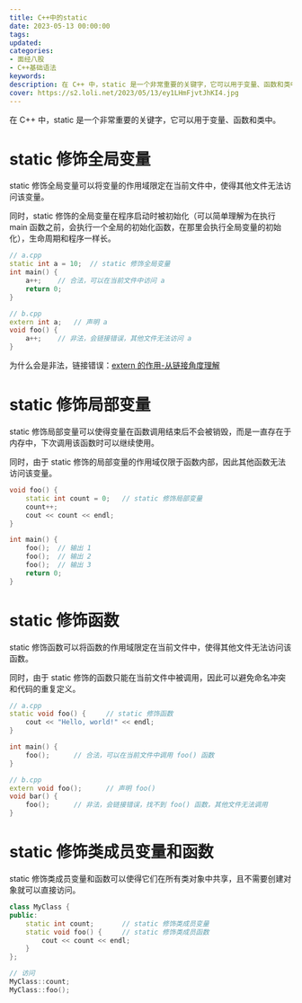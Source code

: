```yaml
---
title: C++中的static
date: 2023-05-13 00:00:00
tags:
updated:
categories:
- 面经八股
- C++基础语法
keywords:
description: 在 C++ 中，static 是一个非常重要的关键字，它可以用于变量、函数和类中。
cover: https://s2.loli.net/2023/05/13/ey1LHmFjvtJhKI4.jpg
---
```


在 C++ 中，static 是一个非常重要的关键字，它可以用于变量、函数和类中。

# static 修饰全局变量
static 修饰全局变量可以将变量的作用域限定在当前文件中，使得其他文件无法访问该变量。

同时，static 修饰的全局变量在程序启动时被初始化（可以简单理解为在执行 main 函数之前，会执行一个全局的初始化函数，在那里会执行全局变量的初始化），生命周期和程序一样长。
```C++
// a.cpp
static int a = 10;  // static 修饰全局变量
int main() {
    a++;    // 合法，可以在当前文件中访问 a
    return 0;
}

// b.cpp
extern int a;   // 声明 a
void foo() {
    a++;    // 非法，会链接错误，其他文件无法访问 a
}
```
为什么会是非法，链接错误：[extern 的作用-从链接角度理解](https://www.wangjiapeng.com/2023/05/14/%E9%9D%A2%E7%BB%8F%E5%85%AB%E8%82%A1/c++%E5%9F%BA%E7%A1%80%E8%AF%AD%E6%B3%95/extern%20%E7%9A%84%E4%BD%9C%E7%94%A8-%E4%BB%8E%E9%93%BE%E6%8E%A5%E8%A7%92%E5%BA%A6%E7%90%86%E8%A7%A3/)


# static 修饰局部变量
static 修饰局部变量可以使得变量在函数调用结束后不会被销毁，而是一直存在于内存中，下次调用该函数时可以继续使用。

同时，由于 static 修饰的局部变量的作用域仅限于函数内部，因此其他函数无法访问该变量。
```C++
void foo() {
    static int count = 0;   // static 修饰局部变量
    count++;
    cout << count << endl;
}

int main() {
    foo();  // 输出 1
    foo();  // 输出 2
    foo();  // 输出 3
    return 0;
}
```


# static 修饰函数
static 修饰函数可以将函数的作用域限定在当前文件中，使得其他文件无法访问该函数。

同时，由于 static 修饰的函数只能在当前文件中被调用，因此可以避免命名冲突和代码的重复定义。
```C++
// a.cpp
static void foo() {     // static 修饰函数
    cout << "Hello, world!" << endl;
}

int main() {
    foo();      // 合法，可以在当前文件中调用 foo() 函数
}

// b.cpp
extern void foo();      // 声明 foo()
void bar() {
    foo();      // 非法，会链接错误，找不到 foo() 函数，其他文件无法调用
}
```


# static 修饰类成员变量和函数
static 修饰类成员变量和函数可以使得它们在所有类对象中共享，且不需要创建对象就可以直接访问。
```C++
class MyClass {
public:
    static int count;       // static 修饰类成员变量
    static void foo() {     // static 修饰类成员函数
        cout << count << endl;
    }
};

// 访问
MyClass::count;
MyClass::foo();
```